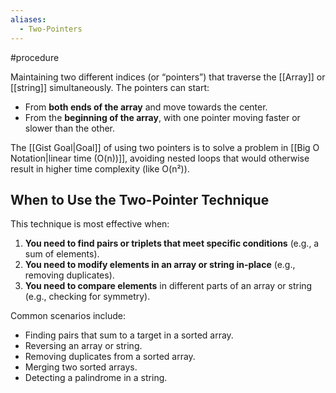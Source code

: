 ```yaml
---
aliases:
  - Two-Pointers
---
```

#procedure 

Maintaining two different indices (or “pointers”) that traverse the [[Array]] or [[string]] simultaneously. The pointers can start:

- From **both ends of the array** and move towards the center.
- From the **beginning of the array**, with one pointer moving faster or slower than the other.

The [[Gist Goal|Goal]] of using two pointers is to solve a problem in [[Big O Notation|linear time (O(n))]], avoiding nested loops that would otherwise result in higher time complexity (like O(n²)).

## When to Use the Two-Pointer Technique

This technique is most effective when:

1. **You need to find pairs or triplets that meet specific conditions** (e.g., a sum of elements).
2. **You need to modify elements in an array or string in-place** (e.g., removing duplicates).
3. **You need to compare elements** in different parts of an array or string (e.g., checking for symmetry).

Common scenarios include:

- Finding pairs that sum to a target in a sorted array.
- Reversing an array or string.
- Removing duplicates from a sorted array.
- Merging two sorted arrays.
- Detecting a palindrome in a string.
